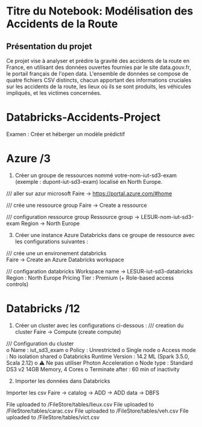 # Titre du Notebook: Modélisation des Accidents de la Route

## Présentation du projet 
Ce projet vise à analyser et prédire la gravité des accidents de la route en France, en utilisant des données ouvertes fournies par le site data.gouv.fr, le portail français de l'open data. L'ensemble de données se compose de quatre fichiers CSV distincts, chacun apportant des informations cruciales sur les accidents de la route, les lieux où ils se sont produits, les véhicules impliqués, et les victimes concernées.











# Databricks-Accidents-Project
Examen : Créer et héberger un modèle prédictif

# Azure /3

1.   Créer un groupe de ressources nommé votre-nom-iut-sd3-exam (exemple : dupont-iut-sd3-exam) localisé en North Europe.

/// aller sur azur microsoft 
Faire -> https://portal.azure.com/#home

/// crée une ressource group 
Faire -> Create a ressource 

/// configuration ressource group 
Ressource group -> LESUR-nom-iut-sd3-exam
Region -> North Europe

3.  Créer une instance Azure Databricks dans ce groupe de ressource avec les configurations suivantes :

/// crée une un environement databricks  
Faire -> Create an Azure Databricks workspace

/// configaration databricks
Workspace name ->  LESUR-iut-sd3-databricks
Region : North Europe
Pricing Tier : Premium (+ Role-based access controls)



 
# Databricks /12


1.	Créer un cluster avec les configurations ci-dessous :
/// creation du cluster
Faire -> Compute (create compute)


/// Configuration du cluster   
o	Name : iut_sd3_exam
o	Policy : Unrestricted
o	Single node
o	Access mode : No isolation shared
o	Databricks Runtime Version : 14.2 ML (Spark 3.5.0, Scala 2.12)
o	⚠️ Ne pas utiliser Photon Acceleration
o	Node type : Standard DS3 v2 14GB Memory, 4 Cores
o	Terminate after : 60 min of inactivity


2.	Importer les données dans Databricks

Importer les csv 
Faire -> catalog -> ADD -> ADD data -> DBFS

File uploaded to /FileStore/tables/lieux.csv
File uploaded to /FileStore/tables/carac.csv
File uploaded to /FileStore/tables/veh.csv
File uploaded to /FileStore/tables/vict.csv

 






